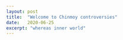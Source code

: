 ```yaml
---
layout: post
title:  "Welcome to Chinmoy controversies"
date:   2020-06-25
excerpt: "whereas inner world"
---
```

